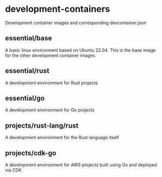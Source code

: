 # development-containers
Development container images and corresponding devcontainer.json

## essential/base
A basic linux environment based on Ubuntu 22.04. This is the base image for the other development container images.

## essential/rust
A development environment for Rust projects

## essential/go
A development environment for Go projects
## projects/rust-lang/rust
A development environment for the Rust language itself

## projects/cdk-go
A development environment for AWS projects built using Go and deployed via CDK
